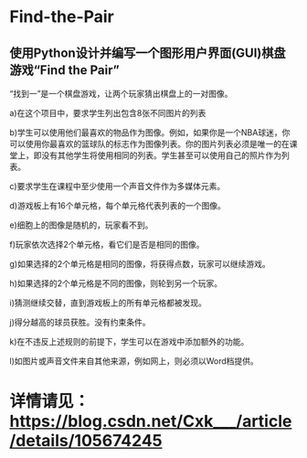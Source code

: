 # Find-the-Pair
## 使用Python设计并编写一个图形用户界面(GUI)棋盘游戏“Find the Pair”

“找到一”是一个棋盘游戏，让两个玩家猜出棋盘上的一对图像。

a)在这个项目中，要求学生列出包含8张不同图片的列表

b)学生可以使用他们最喜欢的物品作为图像。例如，如果你是一个NBA球迷，你可以使用你最喜欢的篮球队的标志作为图像列表。你的图片列表必须是唯一的在课堂上，即没有其他学生将使用相同的列表。学生甚至可以使用自己的照片作为列表。

c)要求学生在课程中至少使用一个声音文件作为多媒体元素。

d)游戏板上有16个单元格，每个单元格代表列表的一个图像。

e)细胞上的图像是随机的，玩家看不到。

f)玩家依次选择2个单元格，看它们是否是相同的图像。

g)如果选择的2个单元格是相同的图像，将获得点数，玩家可以继续游戏。

h)如果选择的2个单元格是不同的图像，则轮到另一个玩家。

i)猜测继续交替，直到游戏板上的所有单元格都被发现。

j)得分越高的球员获胜。没有约束条件。

k)在不违反上述规则的前提下，学生可以在游戏中添加额外的功能。

l)如图片或声音文件来自其他来源，例如网上，则必须以Word档提供。
# 详情请见：https://blog.csdn.net/Cxk___/article/details/105674245
